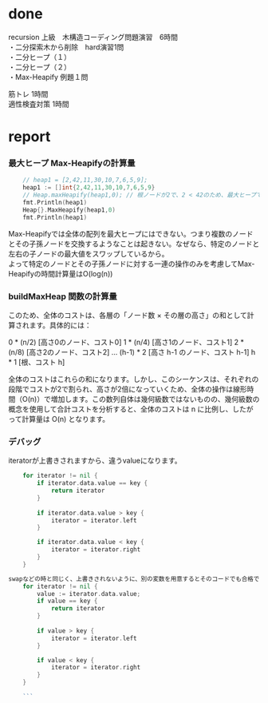 # done
recursion 上級　木構造コーディング問題演習　6時間</br>
・二分探索木から削除　hard演習1問</br>
・二分ヒープ（１）</br>
・二分ヒープ（２）</br>
・Max-Heapify 例題１問</br>

筋トレ 1時間</br>
適性検査対策 1時間</br>
# report

### 最大ヒープ Max-Heapifyの計算量
```go
    // heap1 = [2,42,11,30,10,7,6,5,9];
    heap1 := []int{2,42,11,30,10,7,6,5,9}
    // Heap.maxHeapify(heap1,0); // 根ノードが2で、2 < 42のため、最大ヒープではありません。 
    fmt.Println(heap1)
    Heap{}.MaxHeapify(heap1,0)
    fmt.Println(heap1)
```

Max-Heapifyでは全体の配列を最大ヒープにはできない。つまり複数のノードとその子孫ノードを交換するようなことは起きない。なぜなら、特定のノードと左右の子ノードの最大値をスワップしているから。</br>
よって特定のノードとその子孫ノードに対する一連の操作のみを考慮してMax-Heapifyの時間計算量はO(log(n))</br>

### buildMaxHeap 関数の計算量

このため、全体のコストは、各層の「ノード数 × その層の高さ」の和として計算されます。具体的には：

0 * (n/2) [高さ0のノード、コスト0]
1 * (n/4) [高さ1のノード、コスト1]
2 * (n/8) [高さ2のノード、コスト2]
...
(h-1) * 2 [高さ h-1 のノード、コスト h-1]
h * 1 [根、コスト h]

全体のコストはこれらの和になります。しかし、このシーケンスは、それぞれの段階でコストが2で割られ、高さが2倍になっていくため、全体の操作は線形時間（O(n)）で増加します。この数列自体は幾何級数ではないものの、幾何級数の概念を使用して合計コストを分析すると、全体のコストは n に比例し、したがって計算量は O(n) となります。

### デバッグ
iteratorが上書きされますから、違うvalueになります。
```go
    for iterator != nil {
        if iterator.data.value == key {
            return iterator
        }
        
        if iterator.data.value > key {
            iterator = iterator.left
        }

        if iterator.data.value < key {
            iterator = iterator.right
        }
    }

swapなどの時と同じく、上書きされないように、別の変数を用意するとそのコードでも合格できます
    for iterator != nil {
        value := iterator.data.value;
        if value == key {
            return iterator
        }
        
        if value > key {
            iterator = iterator.left
        }

        if value < key {
            iterator = iterator.right
        }
    }

    ```